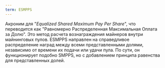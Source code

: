 ```yaml
---
term: ESMPPS
---
```


Акроним для "*Equalized Shared Maximum Pay Per Share*", что переводится как "Равномерно Распределенная Максимальная Оплата за Долю". Это метод расчета вознаграждения майнеров внутри майнинговых пулов. ESMPPS направлен на справедливое распределение наград между всеми представленными долями, независимо от времени их подачи или удачи пула. По сути, он функционирует подобно SMPPS, но с добавлением принципа равенства для представленных долей.